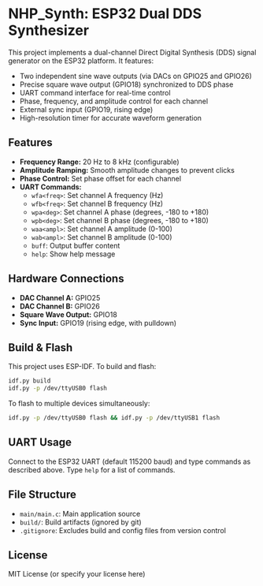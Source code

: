 # NHP_Synth: ESP32 Dual DDS Synthesizer

This project implements a dual-channel Direct Digital Synthesis (DDS) signal generator on the ESP32 platform. It features:

- Two independent sine wave outputs (via DACs on GPIO25 and GPIO26)
- Precise square wave output (GPIO18) synchronized to DDS phase
- UART command interface for real-time control
- Phase, frequency, and amplitude control for each channel
- External sync input (GPIO19, rising edge)
- High-resolution timer for accurate waveform generation

## Features
- **Frequency Range:** 20 Hz to 8 kHz (configurable)
- **Amplitude Ramping:** Smooth amplitude changes to prevent clicks
- **Phase Control:** Set phase offset for each channel
- **UART Commands:**
  - `wfa<freq>`: Set channel A frequency (Hz)
  - `wfb<freq>`: Set channel B frequency (Hz)
  - `wpa<deg>`: Set channel A phase (degrees, -180 to +180)
  - `wpb<deg>`: Set channel B phase (degrees, -180 to +180)
  - `waa<ampl>`: Set channel A amplitude (0-100)
  - `wab<ampl>`: Set channel B amplitude (0-100)
  - `buff`: Output buffer content
  - `help`: Show help message

## Hardware Connections
- **DAC Channel A:** GPIO25
- **DAC Channel B:** GPIO26
- **Square Wave Output:** GPIO18
- **Sync Input:** GPIO19 (rising edge, with pulldown)

## Build & Flash
This project uses ESP-IDF. To build and flash:

```bash
idf.py build
idf.py -p /dev/ttyUSB0 flash
```

To flash to multiple devices simultaneously:

```bash
idf.py -p /dev/ttyUSB0 flash && idf.py -p /dev/ttyUSB1 flash
```

## UART Usage
Connect to the ESP32 UART (default 115200 baud) and type commands as described above. Type `help` for a list of commands.

## File Structure
- `main/main.c`: Main application source
- `build/`: Build artifacts (ignored by git)
- `.gitignore`: Excludes build and config files from version control

## License
MIT License (or specify your license here)
